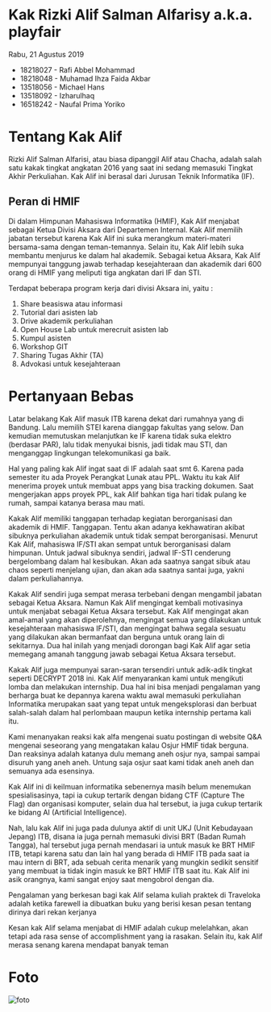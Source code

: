 # Kak Rizki Alif Salman Alfarisy a.k.a. playfair
Rabu, 21 Agustus 2019

-  18218027 - Rafi Abbel Mohammad
-  18218048 - Muhamad Ihza Faida Akbar
-  13518056 - Michael Hans
-  13518092 - Izharulhaq
-  16518242 - Naufal Prima Yoriko 

# Tentang Kak Alif
Rizki Alif Salman Alfarisi, atau biasa dipanggil Alif atau Chacha, adalah salah satu kakak tingkat angkatan 2016 yang saat ini sedang memasuki Tingkat Akhir Perkuliahan. Kak Alif ini berasal dari Jurusan Teknik Informatika (IF).

## Peran di HMIF
Di dalam Himpunan Mahasiswa Informatika (HMIF), Kak Alif menjabat sebagai Ketua Divisi Aksara dari Departemen Internal. Kak Alif memilih jabatan tersebut karena Kak Alif ini suka merangkum materi-materi bersama-sama dengan teman-temannya. Selain itu, Kak Alif lebih suka membantu menjurus ke dalam hal akademik. Sebagai ketua Aksara, Kak Alif mempunyai tanggung jawab terhadap kesejahteraan dan akademik dari 600 orang di HMIF yang meliputi tiga angkatan dari IF dan STI.

Terdapat beberapa program kerja dari divisi Aksara ini, yaitu :
1.	Share beasiswa atau informasi
2.	Tutorial dari asisten lab
3.	Drive akademik perkuliahan
4.	Open House Lab untuk merecruit asisten lab
5.	Kumpul asisten
6.	Workshop GIT
7.	Sharing Tugas Akhir (TA)
8.	Advokasi untuk kesejahteraan

# Pertanyaan Bebas
Latar belakang Kak Alif masuk ITB karena dekat dari rumahnya yang di Bandung. Lalu memilih STEI karena dianggap fakultas yang selow. Dan kemudian memutuskan melanjutkan ke IF karena tidak suka elektro (berdasar PAR), lalu tidak menyukai bisnis, jadi tidak mau STI, dan menganggap lingkungan telekomunikasi ga baik.

Hal yang paling kak Alif ingat saat di IF adalah saat smt 6. Karena pada semester itu ada Proyek Perangkat Lunak atau PPL.  Waktu itu kak Alif menerima proyek untuk membuat apps yang bisa tracking dokumen. Saat mengerjakan apps proyek PPL, kak Alif bahkan tiga hari tidak pulang ke rumah, sampai katanya berasa mau mati.

Kakak Alif memiliki tanggapan terhadap kegiatan berorganisasi dan akademik di HMIF. Tanggapan. Tentu akan adanya kekhawatiran akibat sibuknya perkuliahan akademik untuk tidak sempat berorganisasi. Menurut Kak Alif, mahasiswa IF/STI akan sempat untuk berorganisasi dalam himpunan. Untuk jadwal sibuknya sendiri, jadwal IF-STI cenderung bergelombang dalam hal kesibukan. Akan ada saatnya sangat sibuk atau chaos seperti menjelang ujian, dan akan ada saatnya santai juga, yakni dalam perkuliahannya.

Kakak Alif sendiri juga sempat merasa terbebani dengan mengambil jabatan sebagai Ketua Aksara. Namun Kak Alif mengingat kembali motivasinya untuk menjabat sebagai Ketua Aksara tersebut. Kak Alif mengingat akan amal-amal yang akan diperolehnya, mengingat semua yang dilakukan untuk kesejahteraan mahasiswa IF/STI, dan mengingat bahwa segala sesuatu yang dilakukan akan bermanfaat dan berguna untuk orang lain di sekitarnya. Dua hal inilah yang menjadi dorongan bagi Kak Alif agar setia memegang amanah tanggung jawab sebagai Ketua Aksara tersebut.

Kakak Alif juga mempunyai saran-saran tersendiri untuk adik-adik tingkat seperti DECRYPT 2018 ini. Kak Alif menyarankan kami untuk mengikuti lomba dan melakukan internship. Dua hal ini bisa menjadi pengalaman yang berharga buat ke depannya karena waktu awal memasuki perkuliahan Informatika merupakan saat yang tepat untuk mengeksplorasi dan berbuat salah-salah dalam hal perlombaan maupun ketika internship pertama kali itu.

Kami menanyakan reaksi kak alfa mengenai suatu postingan di website Q&A mengenai seseorang yang mengatakan kalau Osjur HMIF tidak berguna. Dan reaksinya adalah katanya dulu memang aneh osjur nya, sampai sampai disuruh yang aneh aneh. Untung saja osjur saat kami tidak aneh aneh dan semuanya ada esensinya. 

Kak Alif ini di keilmuan informatika sebenernya masih belum menemukan spesialisasinya, tapi ia cukup tertarik dengan bidang CTF (Capture The Flag) dan organisasi komputer, selain dua hal tersebut, ia juga cukup tertarik ke bidang AI (Artificial Intelligence).

Nah, lalu kak Alif ini juga pada dulunya aktif di unit UKJ (Unit Kebudayaan Jepang) ITB, disana ia juga pernah memasuki divisi BRT (Badan Rumah Tangga), hal tersebut juga pernah mendasari ia untuk masuk ke BRT HMIF ITB, tetapi karena satu dan lain hal yang berada di HMIF ITB pada saat ia mau intern di BRT, ada sebuah cerita menarik yang mungkin sedikit sensitif yang membuat ia tidak ingin masuk ke BRT HMIF ITB saat itu. Kak Alif ini asik orangnya, kami sangat enjoy saat mengobrol dengan dia.

Pengalaman yang berkesan bagi kak Alif selama kuliah praktek di Traveloka adalah ketika farewell ia dibuatkan buku yang berisi kesan pesan tentang dirinya dari rekan kerjanya

Kesan kak Alif selama menjabat di HMIF adalah cukup melelahkan, akan tetapi ada rasa sense of accomplishment yang ia rasakan. Selain itu, kak Alif merasa senang karena mendapat banyak teman


# Foto
![foto](./16518047-16518183-16518192-16518214-16518242.jpg)
